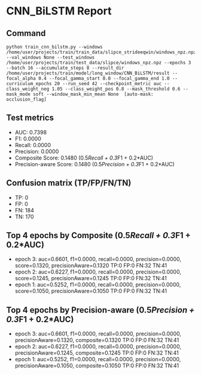 # CNN_BiLSTM Report

## Command
```
python train_cnn_bilstm.py --windows /home/user/projects/train/train_data/slipce_strideeqwin/windows_npz.npz --val_windows None --test_windows /home/user/projects/train/test_data/slipce/windows_npz.npz --epochs 3 --batch 16 --accumulate_steps 8 --result_dir /home/user/projects/train/model/long_window/CNN_BiLSTM/result --focal_alpha 0.4 --focal_gamma_start 0.0 --focal_gamma_end 1.0 --curriculum_epochs 20 --run_seed 42 --checkpoint_metric auc --class_weight_neg 1.05 --class_weight_pos 0.8 --mask_threshold 0.6 --mask_mode soft --window_mask_min_mean None  [auto-mask: occlusion_flag]
```

## Test metrics
- AUC: 0.7398
- F1: 0.0000
- Recall: 0.0000
- Precision: 0.0000
- Composite Score: 0.1480 (0.5*Recall + 0.3*F1 + 0.2*AUC)
- Precision-aware Score: 0.1480 (0.5*Precision + 0.3*F1 + 0.2*AUC)
## Confusion matrix (TP/FP/FN/TN)
- TP: 0
- FP: 0
- FN: 184
- TN: 170

## Top 4 epochs by Composite (0.5*Recall + 0.3*F1 + 0.2*AUC)
- epoch 3: auc=0.6601, f1=0.0000, recall=0.0000, precision=0.0000, score=0.1320, precisionAware=0.1320  TP:0 FP:0 FN:32 TN:41
- epoch 2: auc=0.6227, f1=0.0000, recall=0.0000, precision=0.0000, score=0.1245, precisionAware=0.1245  TP:0 FP:0 FN:32 TN:41
- epoch 1: auc=0.5252, f1=0.0000, recall=0.0000, precision=0.0000, score=0.1050, precisionAware=0.1050  TP:0 FP:0 FN:32 TN:41

## Top 4 epochs by Precision-aware (0.5*Precision + 0.3*F1 + 0.2*AUC)
- epoch 3: auc=0.6601, f1=0.0000, recall=0.0000, precision=0.0000, precisionAware=0.1320, composite=0.1320  TP:0 FP:0 FN:32 TN:41
- epoch 2: auc=0.6227, f1=0.0000, recall=0.0000, precision=0.0000, precisionAware=0.1245, composite=0.1245  TP:0 FP:0 FN:32 TN:41
- epoch 1: auc=0.5252, f1=0.0000, recall=0.0000, precision=0.0000, precisionAware=0.1050, composite=0.1050  TP:0 FP:0 FN:32 TN:41
